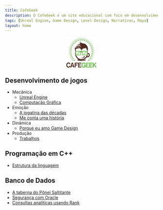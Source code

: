 ```yaml
---
title: CafeGeek
description: O CafeGeek é um site educacional com foco em desenvolvimento de jogos digitais e as disciplinas que orbitam este fantástico mundo.
tags: [Unreal Engine, Game Design, Level Design, Narrativas, Maya]
layout: home
---
```


<p align="center">
<img align="center" width="100" height="100" src="imagens/cafegeek_small.png" alt="Logo cafegeek_small">
</p>

## Desenvolvimento de jogos

- Mecânica
  - [Unreal Engine ](unreal-engine/index.html)    
  - [Computação Gráfica](computacao-grafica/index.html)   
- Emoção  
  - [A jogatina das décadas](a_jogatina_das_decadas/index.html)     
  - [Me conta uma história](me_conte_uma_historia/index.html)   
- Dinâmica  
  - [Porque eu amo Game Design](porque_eu_amo_game_design/index.html)   
- Produção
  - [Trabalhos](trabalhos/index.html)

## Programação em C++
- [Estrutura da linguagem](cpp/index.html)  

## Banco de Dados
- [A taberna do Pônei Saltitante](a_taberna_ponei_saltitante/index.html)
- [Segurança com Oracle](#)
- [Consultas analíticas usando Rank](#)    
